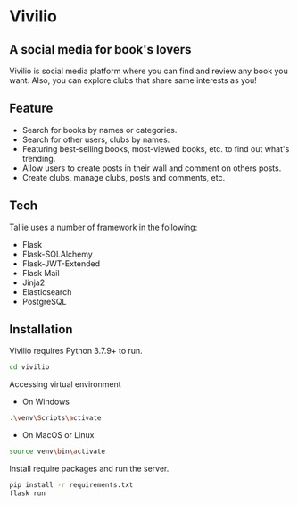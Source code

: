 # Vivilio
## A social media for book's lovers

Vivilio is social media platform where you can find and review any book you want. Also, you can explore clubs that share same interests as you!

## Feature
- Search for books by names or categories.
- Search for other users, clubs by names.
- Featuring best-selling books, most-viewed books, etc. to find out what's trending.
- Allow users to create posts in their wall and comment on others posts.
- Create clubs, manage clubs, posts and comments, etc.

## Tech

Tallie uses a number of framework in the following:
- Flask
- Flask-SQLAlchemy
- Flask-JWT-Extended
- Flask Mail
- Jinja2
- Elasticsearch
- PostgreSQL

## Installation

Vivilio requires Python 3.7.9+ to run.

```sh
cd vivilio
```

Accessing virtual environment
- On Windows
```sh
.\venv\Scripts\activate
```

- On MacOS or Linux
```sh
source venv\bin\activate
```

Install require packages and run the server.
```sh
pip install -r requirements.txt
flask run
```